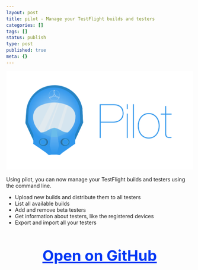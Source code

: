 ```yaml
---
layout: post
title: pilot - Manage your TestFlight builds and testers
categories: []
tags: []
status: publish
type: post
published: true
meta: {}
---
```


[![](/squarespace_images/static_545299aae4b0e9514fe30c95_54529a29e4b025a90f45cc50_55ae95f0e4b0d98862c3c2d7_1437505028059__img.png_)](https://github.com/fastlane/pilot)

Using pilot, you can now manage your TestFlight builds and testers using the command line. 

* Upload new builds and distribute them to all testers
* List all available builds
* Add and remove beta testers
* Get information about testers, like the registered devices
* Export and import all your testers

<h3 style="text-align: center; font-size: 40px;">
  <a href="https://github.com/fastlane/pilot" target="_blank" style="color: #0037F5; text-decoration: underline;">
    Open on GitHub
  </a>
</h3>
